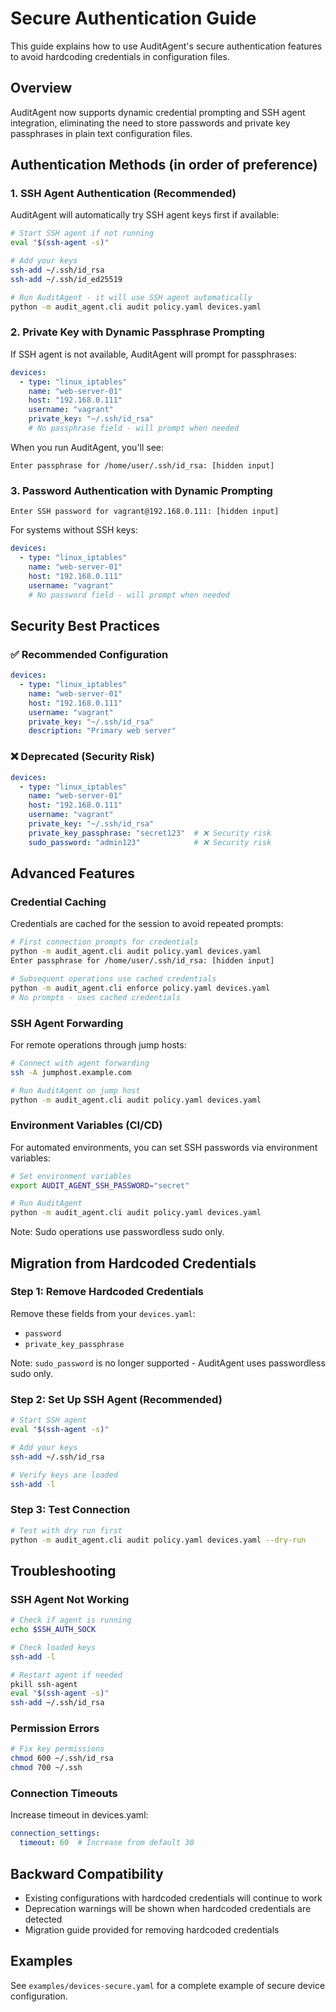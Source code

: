 # Secure Authentication Guide

This guide explains how to use AuditAgent's secure authentication features to avoid hardcoding credentials in configuration files.

## Overview

AuditAgent now supports dynamic credential prompting and SSH agent integration, eliminating the need to store passwords and private key passphrases in plain text configuration files.

## Authentication Methods (in order of preference)

### 1. SSH Agent Authentication (Recommended)

AuditAgent will automatically try SSH agent keys first if available:

```bash
# Start SSH agent if not running
eval "$(ssh-agent -s)"

# Add your keys
ssh-add ~/.ssh/id_rsa
ssh-add ~/.ssh/id_ed25519

# Run AuditAgent - it will use SSH agent automatically
python -m audit_agent.cli audit policy.yaml devices.yaml
```

### 2. Private Key with Dynamic Passphrase Prompting

If SSH agent is not available, AuditAgent will prompt for passphrases:

```yaml
devices:
  - type: "linux_iptables"
    name: "web-server-01"
    host: "192.168.0.111"
    username: "vagrant"
    private_key: "~/.ssh/id_rsa"
    # No passphrase field - will prompt when needed
```

When you run AuditAgent, you'll see:

``` plaintext
Enter passphrase for /home/user/.ssh/id_rsa: [hidden input]
```

### 3. Password Authentication with Dynamic Prompting

``` plaintext
Enter SSH password for vagrant@192.168.0.111: [hidden input]
```

For systems without SSH keys:

```yaml
devices:
  - type: "linux_iptables"
    name: "web-server-01"
    host: "192.168.0.111"
    username: "vagrant"
    # No password field - will prompt when needed
```

## Security Best Practices

### ✅ Recommended Configuration

```yaml
devices:
  - type: "linux_iptables"
    name: "web-server-01"
    host: "192.168.0.111"
    username: "vagrant"
    private_key: "~/.ssh/id_rsa"
    description: "Primary web server"
```

### ❌ Deprecated (Security Risk)

```yaml
devices:
  - type: "linux_iptables"
    name: "web-server-01"
    host: "192.168.0.111"
    username: "vagrant"
    private_key: "~/.ssh/id_rsa"
    private_key_passphrase: "secret123"  # ❌ Security risk
    sudo_password: "admin123"            # ❌ Security risk
```

## Advanced Features

### Credential Caching

Credentials are cached for the session to avoid repeated prompts:

```bash
# First connection prompts for credentials
python -m audit_agent.cli audit policy.yaml devices.yaml
Enter passphrase for /home/user/.ssh/id_rsa: [hidden input]

# Subsequent operations use cached credentials
python -m audit_agent.cli enforce policy.yaml devices.yaml
# No prompts - uses cached credentials
```

### SSH Agent Forwarding

For remote operations through jump hosts:

```bash
# Connect with agent forwarding
ssh -A jumphost.example.com

# Run AuditAgent on jump host
python -m audit_agent.cli audit policy.yaml devices.yaml
```

### Environment Variables (CI/CD)

For automated environments, you can set SSH passwords via environment variables:

```bash
# Set environment variables
export AUDIT_AGENT_SSH_PASSWORD="secret"

# Run AuditAgent
python -m audit_agent.cli audit policy.yaml devices.yaml
```

Note: Sudo operations use passwordless sudo only.

## Migration from Hardcoded Credentials

### Step 1: Remove Hardcoded Credentials

Remove these fields from your `devices.yaml`:

- `password`
- `private_key_passphrase`

Note: `sudo_password` is no longer supported - AuditAgent uses passwordless sudo only.

### Step 2: Set Up SSH Agent (Recommended)

```bash
# Start SSH agent
eval "$(ssh-agent -s)"

# Add your keys
ssh-add ~/.ssh/id_rsa

# Verify keys are loaded
ssh-add -l
```

### Step 3: Test Connection

```bash
# Test with dry run first
python -m audit_agent.cli audit policy.yaml devices.yaml --dry-run
```

## Troubleshooting

### SSH Agent Not Working

```bash
# Check if agent is running
echo $SSH_AUTH_SOCK

# Check loaded keys
ssh-add -l

# Restart agent if needed
pkill ssh-agent
eval "$(ssh-agent -s)"
ssh-add ~/.ssh/id_rsa
```

### Permission Errors

```bash
# Fix key permissions
chmod 600 ~/.ssh/id_rsa
chmod 700 ~/.ssh
```

### Connection Timeouts

Increase timeout in devices.yaml:

```yaml
connection_settings:
  timeout: 60  # Increase from default 30
```

## Backward Compatibility

- Existing configurations with hardcoded credentials will continue to work
- Deprecation warnings will be shown when hardcoded credentials are detected
- Migration guide provided for removing hardcoded credentials

## Examples

See `examples/devices-secure.yaml` for a complete example of secure device configuration.
